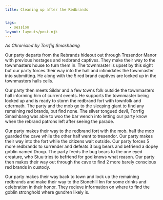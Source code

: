 ```yaml
---
title: Cleaning up after the Redbrands


tags:
  - session
layout: layouts/post.njk
---
```


_As Chronicled by Torrfig Smashbang_

Our party departs from the Rebrands hideout out through Tresendor Manor with previous hostages and redbrand captives. They make their way to the townmasters house to turn them in. The townmaster is upset by this sight but our party forces their way into the hall and intimidates the townmaster into submitting. He along with the 5 red brand captives are locked up in the townmasters halls cells. 

Our party then meets Sildar and a few towns folk outside the townmasters hall informing him of current events. He supports the townmaster being locked up and is ready to storm the redbrand fort with townfolk and edermath. The party and the mob go to the sleeping giant to find any remaining red brands, but find none. The silver tongued devil, Torrfig Smashbang was able to woo the bar wench into letting our party know when the rebrand patrons left after seeing the parade. 

Our party makes their way to the redbrand fort with the mob. half the mob guarded the cave while the other half went to tresendor. Our party makes their way into the fort while the citizens wait outside. Our party forces 5 more redbrands to surrender and defeats 3 bug bears and befriend a dopey goblin named Droop. The party feeds the bug bears to the one eyed creature, who Stuu tries to befriend for god knows what reason. Our party then makes their way out through the cave to find 2 more barely conscious red brands in custody. 

Our party makes their way back to town and lock up the remaining redbrands and make their way to the Stonehill Inn for some drinks and celebration in their honor. They recieve information on where to find the goblin stronghold where gundren likely is.
